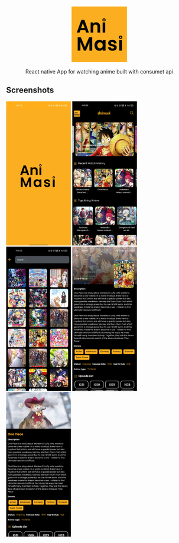 <p align="center">
    <img alt="Animasi" src="https://github.com/6ixline/Animasi/blob/main/assets/logo/logo.png?raw=true" width="150">
</p>

<p align="center">
  React native App for watching anime built with consumet api
</p>

## Screenshots
 <img alt="Splash" src="https://github.com/6ixline/Animasi/blob/main/screenshot/Screenshot_2022-09-04-21-33-13-10_d06dc5dcfcdb6001e9885a098fe0365c.jpg?raw=true" width="175"> <img alt="Home" src="https://github.com/6ixline/Animasi/blob/main/screenshot/Screenshot_2022-09-04-21-03-35-76_d06dc5dcfcdb6001e9885a098fe0365c.jpg?raw=true" width="175"> <img alt="Search" src="https://github.com/6ixline/Animasi/blob/main/screenshot/Screenshot_2022-09-04-21-04-20-29_d06dc5dcfcdb6001e9885a098fe0365c.jpg?raw=true" width="175"> <img alt="Details Page" src="https://github.com/6ixline/Animasi/blob/main/screenshot/Screenshot_2022-09-04-21-03-49-87_d06dc5dcfcdb6001e9885a098fe0365c.jpg?raw=true" width="175"> <img alt="Episode Watch" src="https://github.com/6ixline/Animasi/blob/main/screenshot/Screenshot_2022-09-04-21-33-43-38_d06dc5dcfcdb6001e9885a098fe0365c.jpg?raw=true" width="175">

